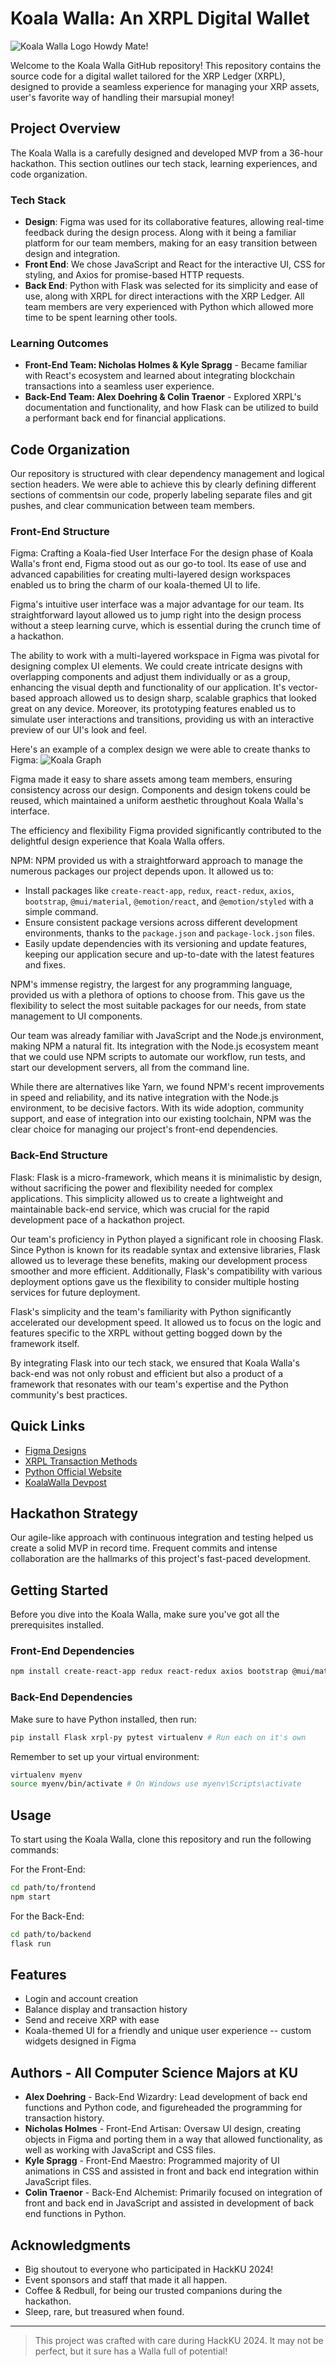 # Koala Walla: An XRPL Digital Wallet

![Koala Walla Logo](src/Design/Koala_Body.png)  Howdy Mate!

Welcome to the Koala Walla GitHub repository! This repository contains the source code for a digital wallet tailored for the XRP Ledger (XRPL), designed to provide a seamless experience for managing your XRP assets, user's favorite way of handling their marsupial money!

## Project Overview

The Koala Walla is a carefully designed and developed MVP from a 36-hour hackathon. This section outlines our tech stack, learning experiences, and code organization.

### Tech Stack

- **Design**: Figma was used for its collaborative features, allowing real-time feedback during the design process. Along with it being a familiar platform for our team members, making for an easy transition between design and integration.
- **Front End**: We chose JavaScript and React for the interactive UI, CSS for styling, and Axios for promise-based HTTP requests.
- **Back End**: Python with Flask was selected for its simplicity and ease of use, along with XRPL for direct interactions with the XRP Ledger. All team members are very experienced with Python which allowed more time to be spent learning other tools.

### Learning Outcomes

- **Front-End Team: Nicholas Holmes & Kyle Spragg** - Became familiar with React's ecosystem and learned about integrating blockchain transactions into a seamless user experience.
- **Back-End Team: Alex Doehring & Colin Traenor** - Explored XRPL's documentation and functionality, and how Flask can be utilized to build a performant back end for financial applications.

## Code Organization

Our repository is structured with clear dependency management and logical section headers. We were able to achieve this by clearly defining different sections of commentsin our code, properly labeling separate files and git pushes, and clear communication between team members.

### Front-End Structure

Figma: Crafting a Koala-fied User Interface
For the design phase of Koala Walla's front end, Figma stood out as our go-to tool. Its ease of use and advanced capabilities for creating multi-layered design workspaces enabled us to bring the charm of our koala-themed UI to life. 

Figma's intuitive user interface was a major advantage for our team. Its straightforward layout allowed us to jump right into the design process without a steep learning curve, which is essential during the crunch time of a hackathon.

The ability to work with a multi-layered workspace in Figma was pivotal for designing complex UI elements. We could create intricate designs with overlapping components and adjust them individually or as a group, enhancing the visual depth and functionality of our application. It's vector-based approach allowed us to design sharp, scalable graphics that looked great on any device. Moreover, its prototyping features enabled us to simulate user interactions and transitions, providing us with an interactive preview of our UI's look and feel.

Here's an example of a complex design we were able to create thanks to Figma:
![Koala Graph](src/Design/XRP_Koala_Graph.png)

Figma made it easy to share assets among team members, ensuring consistency across our design. Components and design tokens could be reused, which maintained a uniform aesthetic throughout Koala Walla's interface. 

The efficiency and flexibility Figma provided significantly contributed to the delightful design experience that Koala Walla offers.

NPM:
NPM provided us with a straightforward approach to manage the numerous packages our project depends upon. It allowed us to:

- Install packages like `create-react-app`, `redux`, `react-redux`, `axios`, `bootstrap`, `@mui/material`, `@emotion/react`, and `@emotion/styled` with a simple command.
- Ensure consistent package versions across different development environments, thanks to the `package.json` and `package-lock.json` files.
- Easily update dependencies with its versioning and update features, keeping our application secure and up-to-date with the latest features and fixes.

NPM's immense registry, the largest for any programming language, provided us with a plethora of options to choose from. This gave us the flexibility to select the most suitable packages for our needs, from state management to UI components.

Our team was already familiar with JavaScript and the Node.js environment, making NPM a natural fit. Its integration with the Node.js ecosystem meant that we could use NPM scripts to automate our workflow, run tests, and start our development servers, all from the command line.

While there are alternatives like Yarn, we found NPM's recent improvements in speed and reliability, and its native integration with the Node.js environment, to be decisive factors. With its wide adoption, community support, and ease of integration into our existing toolchain, NPM was the clear choice for managing our project's front-end dependencies.

### Back-End Structure

Flask:
Flask is a micro-framework, which means it is minimalistic by design, without sacrificing the power and flexibility needed for complex applications. This simplicity allowed us to create a lightweight and maintainable back-end service, which was crucial for the rapid development pace of a hackathon project.

Our team's proficiency in Python played a significant role in choosing Flask. Since Python is known for its readable syntax and extensive libraries, Flask allowed us to leverage these benefits, making our development process smoother and more efficient. Additionally, Flask's compatibility with various deployment options gave us the flexibility to consider multiple hosting services for future deployment. 

Flask's simplicity and the team's familiarity with Python significantly accelerated our development speed. It allowed us to focus on the logic and features specific to the XRPL without getting bogged down by the framework itself.

By integrating Flask into our tech stack, we ensured that Koala Walla's back-end was not only robust and efficient but also a product of a framework that resonates with our team's expertise and the Python community's best practices.

## Quick Links
- [Figma Designs](https://www.figma.com)
- [XRPL Transaction Methods](https://xrpl-py.readthedocs.io/en/stable/source/xrpl.transaction.html)
- [Python Official Website](https://www.python.org/downloads/)
- [KoalaWalla Devpost](https://devpost.com/software/koala-walla)

## Hackathon Strategy
Our agile-like approach with continuous integration and testing helped us create a solid MVP in record time. Frequent commits and intense collaboration are the hallmarks of this project's fast-paced development.

## Getting Started
Before you dive into the Koala Walla, make sure you've got all the prerequisites installed.

### Front-End Dependencies
```bash
npm install create-react-app redux react-redux axios bootstrap @mui/material @emotion/react @emotion/styled
```

### Back-End Dependencies
Make sure to have Python installed, then run:
```bash
pip install Flask xrpl-py pytest virtualenv # Run each on it's own
```

Remember to set up your virtual environment:
```bash
virtualenv myenv
source myenv/bin/activate # On Windows use myenv\Scripts\activate
```

## Usage
To start using the Koala Walla, clone this repository and run the following commands:

For the Front-End:
```bash
cd path/to/frontend
npm start
````

For the Back-End:
```bash
cd path/to/backend
flask run
```

## Features
- Login and account creation
- Balance display and transaction history
- Send and receive XRP with ease
- Koala-themed UI for a friendly and unique user experience -- custom widgets designed in Figma

## Authors - All Computer Science Majors at KU
- **Alex Doehring** - Back-End Wizardry: Lead development of back end functions and Python code, and figureheaded the programming for transaction history.
- **Nicholas Holmes** - Front-End Artisan: Oversaw UI design, creating objects in Figma and porting them in a way that allowed functionality, as well as working with JavaScript and CSS files.
- **Kyle Spragg** - Front-End Maestro: Programmed majority of UI animations in CSS and assisted in front and back end integration within JavaScript files.
- **Colin Traenor** - Back-End Alchemist: Primarily focused on integration of front and back end in JavaScript and assisted in development of back end functions in Python.


## Acknowledgments
- Big shoutout to everyone who participated in HackKU 2024!
- Event sponsors and staff that made it all happen.
- Coffee & Redbull, for being our trusted companions during the hackathon.
- Sleep, rare, but treasured when found.

---
> This project was crafted with care during HackKU 2024. It may not be perfect, but it sure has a Walla full of potential!
